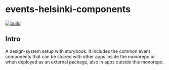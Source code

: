 # events-helsinki-components

<p align="left">
  <a aria-label="Build" href="https://github.com/City-of-Helsinki/events-helsinki-monorepo/actions">
    <img alt="build" src="https://github.com/City-of-Helsinki/events-helsinki-monorepo/actions/workflows/ci-packages.yml/badge.svg?label=CI&logo=github&style=flat-quare&labelColor=000000" />
  </a>
</p>

## Intro

A design-system setup with storybook. It includes the common event components that can be shared with other apps inside the monorepo or when deployed as an external package, also in apps outside this monorepo.
